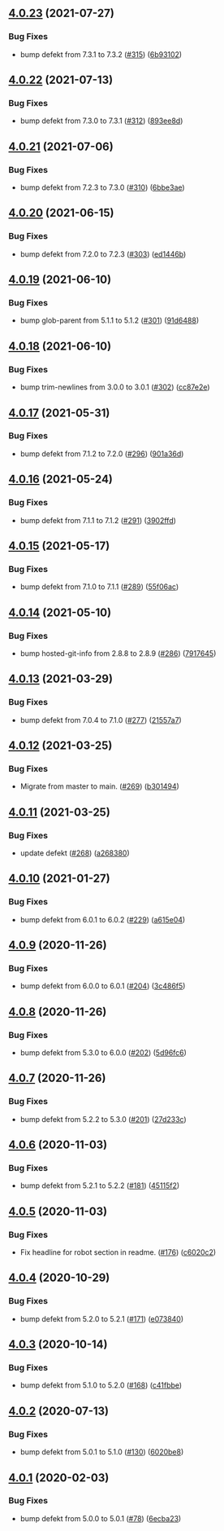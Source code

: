 ## [4.0.23](https://github.com/thenativeweb/get-cors-origin/compare/4.0.22...4.0.23) (2021-07-27)


### Bug Fixes

* bump defekt from 7.3.1 to 7.3.2 ([#315](https://github.com/thenativeweb/get-cors-origin/issues/315)) ([6b93102](https://github.com/thenativeweb/get-cors-origin/commit/6b93102806badd6a3a7ceb651dc8d3d4ad791fae))

## [4.0.22](https://github.com/thenativeweb/get-cors-origin/compare/4.0.21...4.0.22) (2021-07-13)


### Bug Fixes

* bump defekt from 7.3.0 to 7.3.1 ([#312](https://github.com/thenativeweb/get-cors-origin/issues/312)) ([893ee8d](https://github.com/thenativeweb/get-cors-origin/commit/893ee8df5cecba6adb6e4c034bf98186c1f39d1b))

## [4.0.21](https://github.com/thenativeweb/get-cors-origin/compare/4.0.20...4.0.21) (2021-07-06)


### Bug Fixes

* bump defekt from 7.2.3 to 7.3.0 ([#310](https://github.com/thenativeweb/get-cors-origin/issues/310)) ([6bbe3ae](https://github.com/thenativeweb/get-cors-origin/commit/6bbe3ae0b63eebe43296d729a04ac21f7d6c0952))

## [4.0.20](https://github.com/thenativeweb/get-cors-origin/compare/4.0.19...4.0.20) (2021-06-15)


### Bug Fixes

* bump defekt from 7.2.0 to 7.2.3 ([#303](https://github.com/thenativeweb/get-cors-origin/issues/303)) ([ed1446b](https://github.com/thenativeweb/get-cors-origin/commit/ed1446b4fe73114e743f66460d23d323dc5161e9))

## [4.0.19](https://github.com/thenativeweb/get-cors-origin/compare/4.0.18...4.0.19) (2021-06-10)


### Bug Fixes

* bump glob-parent from 5.1.1 to 5.1.2 ([#301](https://github.com/thenativeweb/get-cors-origin/issues/301)) ([91d6488](https://github.com/thenativeweb/get-cors-origin/commit/91d6488324e932cd116b71f44fee0912dd06920f))

## [4.0.18](https://github.com/thenativeweb/get-cors-origin/compare/4.0.17...4.0.18) (2021-06-10)


### Bug Fixes

* bump trim-newlines from 3.0.0 to 3.0.1 ([#302](https://github.com/thenativeweb/get-cors-origin/issues/302)) ([cc87e2e](https://github.com/thenativeweb/get-cors-origin/commit/cc87e2e4a8169a9c8781a28355d6010576f479c4))

## [4.0.17](https://github.com/thenativeweb/get-cors-origin/compare/4.0.16...4.0.17) (2021-05-31)


### Bug Fixes

* bump defekt from 7.1.2 to 7.2.0 ([#296](https://github.com/thenativeweb/get-cors-origin/issues/296)) ([901a36d](https://github.com/thenativeweb/get-cors-origin/commit/901a36da802f818174088ba2b08c66be42898f89))

## [4.0.16](https://github.com/thenativeweb/get-cors-origin/compare/4.0.15...4.0.16) (2021-05-24)


### Bug Fixes

* bump defekt from 7.1.1 to 7.1.2 ([#291](https://github.com/thenativeweb/get-cors-origin/issues/291)) ([3902ffd](https://github.com/thenativeweb/get-cors-origin/commit/3902ffdb863d3b6532da11dbd94dce80512952c5))

## [4.0.15](https://github.com/thenativeweb/get-cors-origin/compare/4.0.14...4.0.15) (2021-05-17)


### Bug Fixes

* bump defekt from 7.1.0 to 7.1.1 ([#289](https://github.com/thenativeweb/get-cors-origin/issues/289)) ([55f06ac](https://github.com/thenativeweb/get-cors-origin/commit/55f06ac410d8c4614e4b320ed6e6439f4f222c20))

## [4.0.14](https://github.com/thenativeweb/get-cors-origin/compare/4.0.13...4.0.14) (2021-05-10)


### Bug Fixes

* bump hosted-git-info from 2.8.8 to 2.8.9 ([#286](https://github.com/thenativeweb/get-cors-origin/issues/286)) ([7917645](https://github.com/thenativeweb/get-cors-origin/commit/79176450cfc2ec9d7f2643724ddebb40a9192417))

## [4.0.13](https://github.com/thenativeweb/get-cors-origin/compare/4.0.12...4.0.13) (2021-03-29)


### Bug Fixes

* bump defekt from 7.0.4 to 7.1.0 ([#277](https://github.com/thenativeweb/get-cors-origin/issues/277)) ([21557a7](https://github.com/thenativeweb/get-cors-origin/commit/21557a79ec4295a8d45c1b63217a50ca4a456ee3))

## [4.0.12](https://github.com/thenativeweb/get-cors-origin/compare/4.0.11...4.0.12) (2021-03-25)


### Bug Fixes

* Migrate from master to main. ([#269](https://github.com/thenativeweb/get-cors-origin/issues/269)) ([b301494](https://github.com/thenativeweb/get-cors-origin/commit/b3014940a40eabf49214ba014621c41f85491157))

## [4.0.11](https://github.com/thenativeweb/get-cors-origin/compare/4.0.10...4.0.11) (2021-03-25)


### Bug Fixes

* update defekt ([#268](https://github.com/thenativeweb/get-cors-origin/issues/268)) ([a268380](https://github.com/thenativeweb/get-cors-origin/commit/a2683808fc1163dfcda2080ead4074b7e00a56ce))

## [4.0.10](https://github.com/thenativeweb/get-cors-origin/compare/4.0.9...4.0.10) (2021-01-27)


### Bug Fixes

* bump defekt from 6.0.1 to 6.0.2 ([#229](https://github.com/thenativeweb/get-cors-origin/issues/229)) ([a615e04](https://github.com/thenativeweb/get-cors-origin/commit/a615e046cf12b6cdafeba5cf91907d3fe4642514))

## [4.0.9](https://github.com/thenativeweb/get-cors-origin/compare/4.0.8...4.0.9) (2020-11-26)


### Bug Fixes

* bump defekt from 6.0.0 to 6.0.1 ([#204](https://github.com/thenativeweb/get-cors-origin/issues/204)) ([3c486f5](https://github.com/thenativeweb/get-cors-origin/commit/3c486f5ba7df096cd24323b5de4cfb72083ea267))

## [4.0.8](https://github.com/thenativeweb/get-cors-origin/compare/4.0.7...4.0.8) (2020-11-26)


### Bug Fixes

* bump defekt from 5.3.0 to 6.0.0 ([#202](https://github.com/thenativeweb/get-cors-origin/issues/202)) ([5d96fc6](https://github.com/thenativeweb/get-cors-origin/commit/5d96fc6b055cf96e6eb187abe990add420644fab))

## [4.0.7](https://github.com/thenativeweb/get-cors-origin/compare/4.0.6...4.0.7) (2020-11-26)


### Bug Fixes

* bump defekt from 5.2.2 to 5.3.0 ([#201](https://github.com/thenativeweb/get-cors-origin/issues/201)) ([27d233c](https://github.com/thenativeweb/get-cors-origin/commit/27d233c5d616cf9dc7533553ce1353a51c0e5949))

## [4.0.6](https://github.com/thenativeweb/get-cors-origin/compare/4.0.5...4.0.6) (2020-11-03)


### Bug Fixes

* bump defekt from 5.2.1 to 5.2.2 ([#181](https://github.com/thenativeweb/get-cors-origin/issues/181)) ([45115f2](https://github.com/thenativeweb/get-cors-origin/commit/45115f234086f5fa399e3997ba068ccd10188bc1))

## [4.0.5](https://github.com/thenativeweb/get-cors-origin/compare/4.0.4...4.0.5) (2020-11-03)


### Bug Fixes

* Fix headline for robot section in readme. ([#176](https://github.com/thenativeweb/get-cors-origin/issues/176)) ([c6020c2](https://github.com/thenativeweb/get-cors-origin/commit/c6020c2cd55af8bcc79d03f17660eb7f45c1026d))

## [4.0.4](https://github.com/thenativeweb/get-cors-origin/compare/4.0.3...4.0.4) (2020-10-29)


### Bug Fixes

* bump defekt from 5.2.0 to 5.2.1 ([#171](https://github.com/thenativeweb/get-cors-origin/issues/171)) ([e073840](https://github.com/thenativeweb/get-cors-origin/commit/e07384098e33d889ef0b0c89a6b45e6a4b0b0a01))

## [4.0.3](https://github.com/thenativeweb/get-cors-origin/compare/4.0.2...4.0.3) (2020-10-14)


### Bug Fixes

* bump defekt from 5.1.0 to 5.2.0 ([#168](https://github.com/thenativeweb/get-cors-origin/issues/168)) ([c41fbbe](https://github.com/thenativeweb/get-cors-origin/commit/c41fbbe3411ec58f0c801481b7959bad76eb063c))

## [4.0.2](https://github.com/thenativeweb/get-cors-origin/compare/4.0.1...4.0.2) (2020-07-13)


### Bug Fixes

* bump defekt from 5.0.1 to 5.1.0 ([#130](https://github.com/thenativeweb/get-cors-origin/issues/130)) ([6020be8](https://github.com/thenativeweb/get-cors-origin/commit/6020be8add34951a3742fe2d6384e599a91a0fa6))

## [4.0.1](https://github.com/thenativeweb/get-cors-origin/compare/4.0.0...4.0.1) (2020-02-03)


### Bug Fixes

* bump defekt from 5.0.0 to 5.0.1 ([#78](https://github.com/thenativeweb/get-cors-origin/issues/78)) ([6ecba23](https://github.com/thenativeweb/get-cors-origin/commit/6ecba23ab54ddf092deab11347121173ce2330a1))
